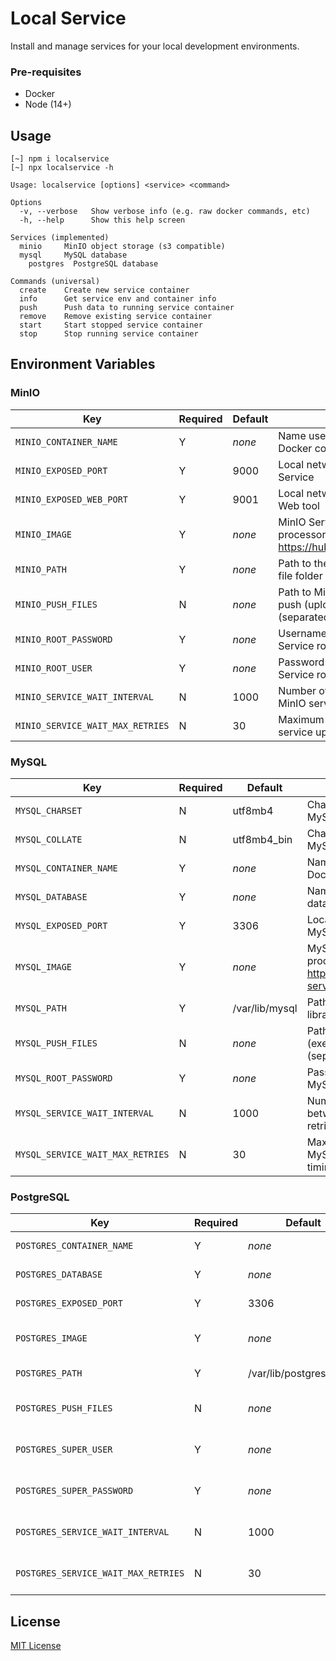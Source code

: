 # Local Service

Install and manage services for your local development environments.

### Pre-requisites

* Docker
* Node (14+)

## Usage

```text
[~] npm i localservice
[~] npx localservice -h

Usage: localservice [options] <service> <command>

Options
  -v, --verbose   Show verbose info (e.g. raw docker commands, etc)
  -h, --help      Show this help screen

Services (implemented)
  minio     MinIO object storage (s3 compatible)
  mysql     MySQL database
	postgres  PostgreSQL database

Commands (universal)
  create    Create new service container
  info      Get service env and container info
  push      Push data to running service container
  remove    Remove existing service container
  start     Start stopped service container
  stop      Stop running service container
```

## Environment Variables

### MinIO

Key																| Required	| Default	| Description
---																| ---				| ---			| ---
`MINIO_CONTAINER_NAME`						| Y					| _none_	| Name used to identify MinIO Service Docker container
`MINIO_EXPOSED_PORT`							| Y					| 9000		| Local network port used to expose MinIO Service
`MINIO_EXPOSED_WEB_PORT`					| Y					| 9001		| Local network port used to expose MinIO Web tool
`MINIO_IMAGE`											| Y					| _none_	| MinIO Server Docker image for your processor: https://hub.docker.com/r/minio/minio/tags
`MINIO_PATH`											| Y					| _none_	| Path to the preferred MinIO Service library file folder
`MINIO_PUSH_FILES`								| N					| _none_	| Path to MinIO object storage file glob(s) to push (upload) during first time setup (separated by commas)
`MINIO_ROOT_PASSWORD`							| Y					| _none_	| Username to use when creating the MinIO Service root user
`MINIO_ROOT_USER`									| Y					| _none_	| Password to use when creating the MinIO Service root user
`MINIO_SERVICE_WAIT_INTERVAL`			| N					| 1000		| Number of milliseconds to wait between MinIO service uptime test retries
`MINIO_SERVICE_WAIT_MAX_RETRIES`	| N					| 30			| Maximum number of times to retry MinIO service uptime test before timing out

### MySQL

Key																| Required	| Default					| Description
---																| ---				| ---							| ---
`MYSQL_CHARSET`										| N					| utf8mb4					| Character set used to create a new MySQL database
`MYSQL_COLLATE`										| N					| utf8mb4_bin			| Character collate used to create a new MySQL database
`MYSQL_CONTAINER_NAME`						| Y					| _none_					| Name used to identify MySQL Service Docker container
`MYSQL_DATABASE`									| Y					| _none_					| Name used to identify MySQL Service database
`MYSQL_EXPOSED_PORT`							| Y					| 3306						| Local network port used to expose MySQL Service
`MYSQL_IMAGE`											| Y					| _none_					| MySQL Server Docker image for your processor: https://hub.docker.com/r/mysql/mysql-server/tags
`MYSQL_PATH`											| Y					| /var/lib/mysql	| Path to the preferred MySQL Service library file folder
`MYSQL_PUSH_FILES`								| N					| _none_					| Path to SQL file glob(s) to push (execute) during first time setup (separated by commas)
`MYSQL_ROOT_PASSWORD`							| Y					| _none_					| Password to use when creating the MySQL Service database root user
`MYSQL_SERVICE_WAIT_INTERVAL`			| N					| 1000						| Number of milliseconds to wait between MySQL service uptime test retries
`MYSQL_SERVICE_WAIT_MAX_RETRIES`	| N					| 30							| Maximum number of times to retry MySQL service uptime test before timing out

### PostgreSQL

Key																	| Required	| Default										| Description
---																	| ---				| ---												| ---
`POSTGRES_CONTAINER_NAME`						| Y         | _none_										| Name used to identify PostgreSQL Service Docker container
`POSTGRES_DATABASE`									| Y         | _none_										| Name used to identify PostgreSQL Service database
`POSTGRES_EXPOSED_PORT`							| Y         | 3306											| Local network port used to expose PostgreSQL Service
`POSTGRES_IMAGE`										| Y         | _none_										| PostgreSQL Server Docker image for your processor: https://hub.docker.com/_/postgres/tags
`POSTGRES_PATH`											| Y         | /var/lib/postgresql/data  | Path to the preferred PostgreSQL Service library file folder
`POSTGRES_PUSH_FILES`								| N         | _none_                    | Path to SQL file glob(s) to push (execute) during first time setup (separated by commas)
`POSTGRES_SUPER_USER`								| Y         | _none_                    | Username to use when creating the PostgreSQL Service database SuperUser account
`POSTGRES_SUPER_PASSWORD`						| Y         | _none_                    | Password to use when creating the PostgreSQL Service database SuperUser account
`POSTGRES_SERVICE_WAIT_INTERVAL`		| N         | 1000                      | Number of milliseconds to wait between PostgreSQL service uptime test retries
`POSTGRES_SERVICE_WAIT_MAX_RETRIES` | N         | 30                        | Maximum number of times to retry PostgreSQL service uptime test before timing out

## License

[MIT License](LICENSE)


